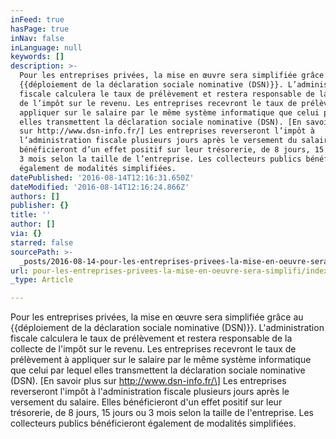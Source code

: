 ```yaml
---
inFeed: true
hasPage: true
inNav: false
inLanguage: null
keywords: []
description: >-
  Pour les entreprises privées, la mise en œuvre sera simplifiée grâce au
  {{déploiement de la déclaration sociale nominative (DSN)}}. L’administration
  fiscale calculera le taux de prélèvement et restera responsable de la collecte
  de l’impôt sur le revenu. Les entreprises recevront le taux de prélèvement à
  appliquer sur le salaire par le même système informatique que celui par lequel
  elles transmettent la déclaration sociale nominative (DSN). [En savoir plus
  sur http://www.dsn-info.fr/] Les entreprises reverseront l’impôt à
  l’administration fiscale plusieurs jours après le versement du salaire. Elles
  bénéficieront d’un effet positif sur leur trésorerie, de 8 jours, 15 jours ou
  3 mois selon la taille de l’entreprise. Les collecteurs publics bénéficieront
  également de modalités simplifiées.
datePublished: '2016-08-14T12:16:31.650Z'
dateModified: '2016-08-14T12:16:24.866Z'
authors: []
publisher: {}
title: ''
author: []
via: {}
starred: false
sourcePath: >-
  _posts/2016-08-14-pour-les-entreprises-privees-la-mise-en-oeuvre-sera-simplifi.md
url: pour-les-entreprises-privees-la-mise-en-oeuvre-sera-simplifi/index.html
_type: Article

---
```

Pour les entreprises privées, la mise en œuvre sera simplifiée grâce au {{déploiement de la déclaration sociale nominative (DSN)}}. L'administration fiscale calculera le taux de prélèvement et restera responsable de la collecte de l'impôt sur le revenu. Les entreprises recevront le taux de prélèvement à appliquer sur le salaire par le même système informatique que celui par lequel elles transmettent la déclaration sociale nominative (DSN). \[En savoir plus sur http://www.dsn-info.fr/\] Les entreprises reverseront l'impôt à l'administration fiscale plusieurs jours après le versement du salaire. Elles bénéficieront d'un effet positif sur leur trésorerie, de 8 jours, 15 jours ou 3 mois selon la taille de l'entreprise. Les collecteurs publics bénéficieront également de modalités simplifiées.